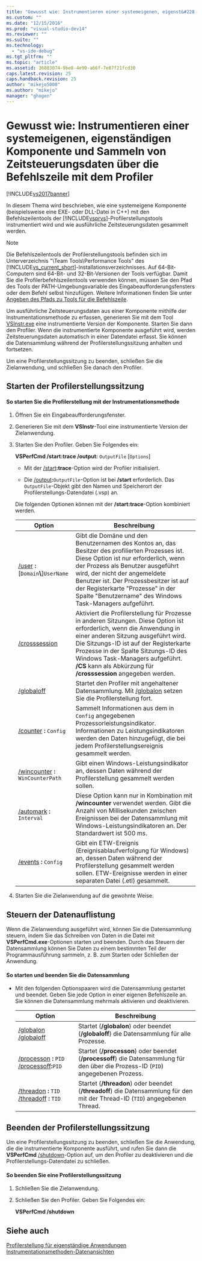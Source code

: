 ```yaml
---
title: "Gewusst wie: Instrumentieren einer systemeigenen, eigenst&#228;ndigen Komponente und Sammeln von Zeitsteuerungsdaten &#252;ber die Befehlszeile mit dem Profiler | Microsoft Docs"
ms.custom: ""
ms.date: "12/15/2016"
ms.prod: "visual-studio-dev14"
ms.reviewer: ""
ms.suite: ""
ms.technology: 
  - "vs-ide-debug"
ms.tgt_pltfrm: ""
ms.topic: "article"
ms.assetid: 36883074-9be8-4e90-a66f-7e87f21fcd30
caps.latest.revision: 25
caps.handback.revision: 25
author: "mikejo5000"
ms.author: "mikejo"
manager: "ghogen"
---
```

# Gewusst wie: Instrumentieren einer systemeigenen, eigenst&#228;ndigen Komponente und Sammeln von Zeitsteuerungsdaten &#252;ber die Befehlszeile mit dem Profiler
[!INCLUDE[vs2017banner](../code-quality/includes/vs2017banner.md)]

In diesem Thema wird beschrieben, wie eine systemeigene Komponente \(beispielsweise eine EXE\- oder DLL\-Datei in C\+\+\) mit den Befehlszeilentools der [!INCLUDE[vsprvs](../code-quality/includes/vsprvs_md.md)]\-Profilerstellungstools instrumentiert wird und wie ausführliche Zeitsteuerungsdaten gesammelt werden.  
  
> [!NOTE]
>  Die Befehlszeilentools der Profilerstellungstools befinden sich im Unterverzeichnis "\\Team Tools\\Performance Tools" des [!INCLUDE[vs_current_short](../code-quality/includes/vs_current_short_md.md)]\-Installationsverzeichnisses.  Auf 64\-Bit\-Computern sind 64\-Bit\- und 32\-Bit\-Versionen der Tools verfügbar.  Damit Sie die Profilerbefehlszeilentools verwenden können, müssen Sie den Pfad des Tools der PATH\-Umgebungsvariable des Eingabeaufforderungsfensters oder dem Befehl selbst hinzufügen.  Weitere Informationen finden Sie unter [Angeben des Pfads zu Tools für die Befehlszeile](../profiling/specifying-the-path-to-profiling-tools-command-line-tools.md).  
  
 Um ausführliche Zeitsteuerungsdaten aus einer Komponente mithilfe der Instrumentationsmethode zu erfassen, generieren Sie mit dem Tool [VSInstr.exe](../profiling/vsinstr.md) eine instrumentierte Version der Komponente.  Starten Sie dann den Profiler.  Wenn die instrumentierte Komponente ausgeführt wird, werden Zeitsteuerungsdaten automatisch in einer Datendatei erfasst.  Sie können die Datensammlung während der Profilerstellungssitzung anhalten und fortsetzen.  
  
 Um eine Profilerstellungssitzung zu beenden, schließen Sie die Zielanwendung, und schließen Sie danach den Profiler.  
  
## Starten der Profilerstellungssitzung  
  
#### So starten Sie die Profilerstellung mit der Instrumentationsmethode  
  
1.  Öffnen Sie ein Eingabeaufforderungsfenster.  
  
2.  Generieren Sie mit dem **VSInstr**\-Tool eine instrumentierte Version der Zielanwendung.  
  
3.  Starten Sie den Profiler.  Geben Sie Folgendes ein:  
  
     **VSPerfCmd \/start:trace \/output:** `OutputFile` \[`Options`\]  
  
    -   Mit der [\/start](../profiling/start.md)**:trace**\-Option wird der Profiler initialisiert.  
  
    -   Die [\/output](../profiling/output.md)**:**`OutputFile`\-Option ist bei **\/start** erforderlich.  Das `OutputFile`\-Objekt gibt den Namen und Speicherort der Profilerstellungs\-Datendatei \(.vsp\) an.  
  
     Die folgenden Optionen können mit der **\/start:trace**\-Option kombiniert werden.  
  
    |Option|**Beschreibung**|  
    |------------|----------------------|  
    |[\/user](../profiling/user-vsperfcmd.md) **:**\[`Domain`**\\**\]`UserName`|Gibt die Domäne und den Benutzernamen des Kontos an, das Besitzer des profilierten Prozesses ist.  Diese Option ist nur erforderlich, wenn der Prozess als Benutzer ausgeführt wird, der nicht der angemeldete Benutzer ist.  Der Prozessbesitzer ist auf der Registerkarte "Prozesse" in der Spalte "Benutzername" des Windows Task\-Managers aufgeführt.|  
    |[\/crosssession](../profiling/crosssession.md)|Aktiviert die Profilerstellung für Prozesse in anderen Sitzungen.  Diese Option ist erforderlich, wenn die Anwendung in einer anderen Sitzung ausgeführt wird.  Die Sitzungs\-ID ist auf der Registerkarte Prozesse in der Spalte Sitzungs\-ID des Windows Task\-Managers aufgeführt.  **\/CS** kann als Abkürzung für **\/crosssession** angegeben werden.|  
    |[\/globaloff](../profiling/globalon-and-globaloff.md)|Startet den Profiler mit angehaltener Datensammlung.  Mit [\/globalon](../profiling/globalon-and-globaloff.md) setzen Sie die Profilerstellung fort.|  
    |[\/counter](../profiling/counter.md) **:** `Config`|Sammelt Informationen aus dem in `Config` angegebenen Prozessorleistungsindikator.  Informationen zu Leistungsindikatoren werden den Daten hinzugefügt, die bei jedem Profilerstellungsereignis gesammelt werden.|  
    |[\/wincounter](../profiling/wincounter.md) **:** `WinCounterPath`|Gibt einen Windows\-Leistungsindikator an, dessen Daten während der Profilerstellung gesammelt werden sollen.|  
    |[\/automark](../profiling/automark.md) **:** `Interval`|Diese Option kann nur in Kombination mit **\/wincounter** verwendet werden.  Gibt die Anzahl von Millisekunden zwischen Ereignissen bei der Datensammlung mit Windows\-Leistungsindikatoren an.  Der Standardwert ist 500 ms.|  
    |[\/events](../profiling/events-vsperfcmd.md) **:** `Config`|Gibt ein ETW\-Ereignis \(Ereignisablaufverfolgung für Windows\) an, dessen Daten während der Profilerstellung gesammelt werden sollen.  ETW\-Ereignisse werden in einer separaten Datei \(.etl\) gesammelt.|  
  
4.  Starten Sie die Zielanwendung auf die gewohnte Weise.  
  
## Steuern der Datenauflistung  
 Wenn die Zielanwendung ausgeführt wird, können Sie die Datensammlung steuern, indem Sie das Schreiben von Daten in die Datei mit **VSPerfCmd.exe**\-Optionen starten und beenden.  Durch das Steuern der Datensammlung können Sie Daten zu einem bestimmten Teil der Programmausführung sammeln, z. B. zum Starten oder Schließen der Anwendung.  
  
#### So starten und beenden Sie die Datensammlung  
  
-   Mit den folgenden Optionspaaren wird die Datensammlung gestartet und beendet.  Geben Sie jede Option in einer eigenen Befehlszeile an.  Sie können die Datensammlung mehrmals aktivieren und deaktivieren.  
  
    |Option|**Beschreibung**|  
    |------------|----------------------|  
    |[\/globalon \/globaloff](../profiling/globalon-and-globaloff.md)|Startet \(**\/globalon**\) oder beendet \(**\/globaloff**\) die Datensammlung für alle Prozesse.|  
    |[\/processon](../profiling/processon-and-processoff.md) **:** `PID` [\/processoff](../profiling/processon-and-processoff.md)**:**`PID`|Startet \(**\/processon**\) oder beendet \(**\/processoff**\) die Datensammlung für den über die Prozess\-ID \(`PID`\) angegebenen Prozess.|  
    |[\/threadon](../profiling/threadon-and-threadoff.md) **:** `TID` [\/threadoff](../profiling/threadon-and-threadoff.md) **:** `TID`|Startet \(**\/threadon**\) oder beendet \(**\/threadoff**\) die Datensammlung für den mit der Thread\-ID \(`TID`\) angegebenen Thread.|  
  
## Beenden der Profilerstellungssitzung  
 Um eine Profilerstellungssitzung zu beenden, schließen Sie die Anwendung, die die instrumentierte Komponente ausführt, und rufen Sie dann die **VSPerfCmd** [\/shutdown](../profiling/shutdown.md)\-Option auf, um den Profiler zu deaktivieren und die Profilerstellungs\-Datendatei zu schließen.  
  
#### So beenden Sie eine Profilerstellungssitzung  
  
1.  Schließen Sie die Zielanwendung.  
  
2.  Schließen Sie den Profiler.  Geben Sie Folgendes ein:  
  
     **VSPerfCmd \/shutdown**  
  
## Siehe auch  
 [Profilerstellung für eigenständige Anwendungen](../profiling/command-line-profiling-of-stand-alone-applications.md)   
 [Instrumentationsmethoden\-Datenansichten](../profiling/instrumentation-method-data-views.md)